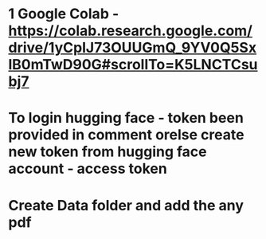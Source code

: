 # 1 Google Colab  - https://colab.research.google.com/drive/1yCplJ73OUUGmQ_9YV0Q5SxlB0mTwD90G#scrollTo=K5LNCTCsubj7
# To login hugging face - token been provided in comment orelse create new token from hugging face account - access token
# Create Data folder and add the any pdf